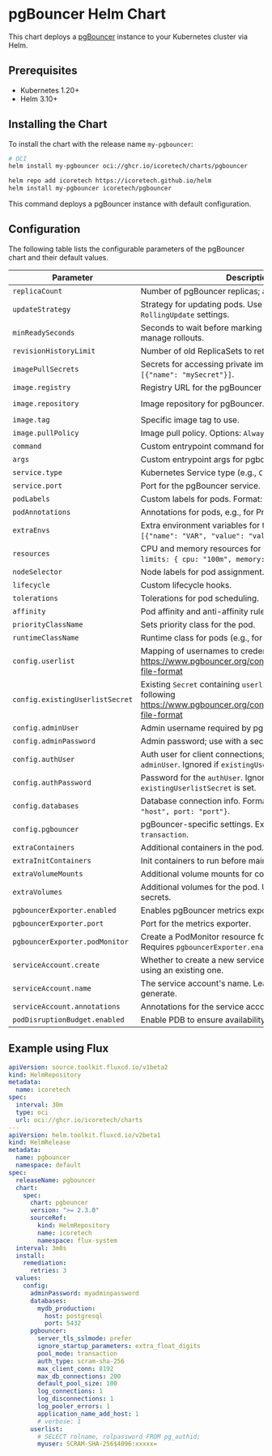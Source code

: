# pgBouncer Helm Chart

This chart deploys a [pgBouncer](https://www.pgbouncer.org/) instance to your Kubernetes cluster via Helm.

## Prerequisites

- Kubernetes 1.20+
- Helm 3.10+

## Installing the Chart

To install the chart with the release name `my-pgbouncer`:

```bash
# OCI
helm install my-pgbouncer oci://ghcr.io/icoretech/charts/pgbouncer
```

```bash
helm repo add icoretech https://icoretech.github.io/helm
helm install my-pgbouncer icoretech/pgbouncer
```

This command deploys a pgBouncer instance with default configuration.

## Configuration

The following table lists the configurable parameters of the pgBouncer chart and their default values.

| Parameter                       | Description                                                                                                                           | Default                              |
|---------------------------------|---------------------------------------------------------------------------------------------------------------------------------------|--------------------------------------|
| `replicaCount`                  | Number of pgBouncer replicas; adjust for scalability.                                                                                 | `1`                                  |
| `updateStrategy`                | Strategy for updating pods. Use `Recreate` or specify `RollingUpdate` settings.                                                       | `{}`                                 |
| `minReadySeconds`               | Seconds to wait before marking a pod as ready. Helps manage rollouts.                                                                 | `0`                                  |
| `revisionHistoryLimit`          | Number of old ReplicaSets to retain for rollback.                                                                                     | `10`                                 |
| `imagePullSecrets`              | Secrets for accessing private image registries. Format: `[{"name": "mySecret"}]`.                                                     | `[]`                                 |
| `image.registry`                | Registry URL for the pgBouncer image.                                                                                                 | `""`                                 |
| `image.repository`              | Image repository for pgBouncer.                                                                                                       | `ghcr.io/icoretech/pgbouncer-docker` |
| `image.tag`                     | Specific image tag to use.                                                                                                            | `1.24.0`                       |
| `image.pullPolicy`              | Image pull policy. Options: `Always`, `Never`, `IfNotPresent`.                                                                        | `IfNotPresent`                       |
| `command`                       | Custom entrypoint command for pgbouncer container                                                                                     | `[]`                       |
| `args`                          | Custom entrypoint args for pgbouncer container                                                                                        | `[]`                       |
| `service.type`                  | Kubernetes Service type (e.g., `ClusterIP`, `NodePort`).                                                                              | `ClusterIP`                          |
| `service.port`                  | Port for the pgBouncer service.                                                                                                       | `5432`                               |
| `podLabels`                     | Custom labels for pods. Format: `key: value`.                                                                                         | `{}`                                 |
| `podAnnotations`                | Annotations for pods, e.g., for Prometheus.                                                                                           | `{}`                                 |
| `extraEnvs`                     | Extra environment variables for the pod. Format: `[{"name": "VAR", "value": "value"}]`.                                               | `[]`                                 |
| `resources`                     | CPU and memory resources for the container. Example: `limits: { cpu: "100m", memory: "200Mi" }`.                                      | `{}`                                 |
| `nodeSelector`                  | Node labels for pod assignment. Format: `key: value`.                                                                                 | `{}`                                 |
| `lifecycle`                     | Custom lifecycle hooks.                                                                                                               | `{}`                                 |
| `tolerations`                   | Tolerations for pod scheduling.                                                                                                       | `[]`                                 |
| `affinity`                      | Pod affinity and anti-affinity rules.                                                                                                 | `{}`                                 |
| `priorityClassName`             | Sets priority class for the pod.                                                                                                      | `""`                                 |
| `runtimeClassName`              | Runtime class for pods (e.g., for using gVisor).                                                                                      | `""`                                 |
| `config.userlist`               | Mapping of usernames to credentials following https://www.pgbouncer.org/config.html#authentication-file-format                        | `{}`                                 |
| `config.existingUserlistSecret` | Existing `Secret` containing `userlist.txt` key with value following https://www.pgbouncer.org/config.html#authentication-file-format | `{}`                                 |
| `config.adminUser`              | Admin username required by pgBouncer.                                                                                                 | `admin`                              |
| `config.adminPassword`          | Admin password; use with a secret for security.                                                                                       | `undefined`                          |
| `config.authUser`               | Auth user for client connections; set if different from `adminUser`. Ignored if `existingUserlistSecret` is set.                      | `undefined`                          |
| `config.authPassword`           | Password for the `authUser`. Ignored if `existingUserlistSecret` is set.                                                              | `undefined`                          |
| `config.databases`              | Database connection info. Format: `dbName: {host: "host", port: "port"}`.                                                             | `{}`                                 |
| `config.pgbouncer`              | pgBouncer-specific settings. Example: `pool_mode: transaction`.                                                                       | `{}`                                 |
| `extraContainers`               | Additional containers in the pod. Useful for sidecars.                                                                                | `[]`                                 |
| `extraInitContainers`           | Init containers to run before main containers start.                                                                                  | `[]`                                 |
| `extraVolumeMounts`             | Additional volume mounts for containers.                                                                                              | `[]`                                 |
| `extraVolumes`                  | Additional volumes for the pod. Useful for configs or secrets.                                                                        | `[]`                                 |
| `pgbouncerExporter.enabled`     | Enables pgBouncer metrics exporter for Prometheus.                                                                                    | `false`                              |
| `pgbouncerExporter.port`        | Port for the metrics exporter.                                                                                                        | `9127`                               |
| `pgbouncerExporter.podMonitor`  | Create a PodMonitor resource for Prometheus scraping. Requires `pgbouncerExporter.enabled: true`.                                     | `false`                              |
| `serviceAccount.create`         | Whether to create a new service account. Set to `false` if using an existing one.                                                     | `true`                               |
| `serviceAccount.name`           | The service account's name. Leave blank to auto-generate.                                                                             | `""`                                 |
| `serviceAccount.annotations`    | Annotations for the service account.                                                                                                  | `{}`                                 |
| `podDisruptionBudget.enabled`   | Enable PDB to ensure availability during disruptions.                                                                                 | `false`                              |


## Example using Flux

```yaml
apiVersion: source.toolkit.fluxcd.io/v1beta2
kind: HelmRepository
metadata:
  name: icoretech
spec:
  interval: 30m
  type: oci
  url: oci://ghcr.io/icoretech/charts
---
apiVersion: helm.toolkit.fluxcd.io/v2beta1
kind: HelmRelease
metadata:
  name: pgbouncer
  namespace: default
spec:
  releaseName: pgbouncer
  chart:
    spec:
      chart: pgbouncer
      version: ">= 2.3.0"
      sourceRef:
        kind: HelmRepository
        name: icoretech
        namespace: flux-system
  interval: 3m0s
  install:
    remediation:
      retries: 3
  values:
    config:
      adminPassword: myadminpassword
      databases:
        mydb_production:
          host: postgresql
          port: 5432
      pgbouncer:
        server_tls_sslmode: prefer
        ignore_startup_parameters: extra_float_digits
        pool_mode: transaction
        auth_type: scram-sha-256
        max_client_conn: 8192
        max_db_connections: 200
        default_pool_size: 100
        log_connections: 1
        log_disconnections: 1
        log_pooler_errors: 1
        application_name_add_host: 1
        # verbose: 1
      userlist:
        # SELECT rolname, rolpassword FROM pg_authid;
        myuser: SCRAM-SHA-256$4096:xxxxx=
```
